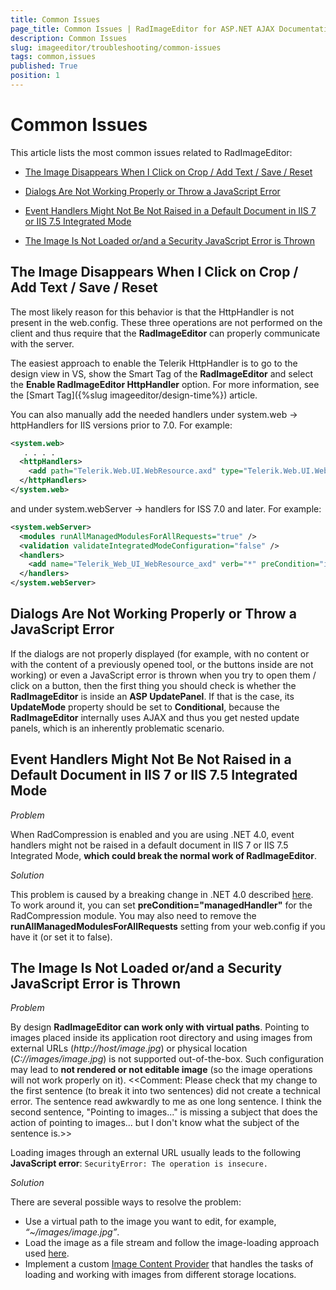 ```yaml
---
title: Common Issues
page_title: Common Issues | RadImageEditor for ASP.NET AJAX Documentation
description: Common Issues
slug: imageeditor/troubleshooting/common-issues
tags: common,issues
published: True
position: 1
---
```


# Common Issues

This article lists the most common issues related to RadImageEditor:

* [The Image Disappears When I Click on  Crop / Add Text / Save / Reset](#the-image-disappears-when-i-click-on--crop--add-text--save--reset)

* [Dialogs Are Not Working Properly or Throw a JavaScript Error](#dialogs-are-not-working-properly-or-throw-a-javascript-error)

* [Event Handlers Might Not Be Not Raised in a Default Document in IIS 7 or IIS 7.5 Integrated Mode](#event-handlers-might-not-be-not-raised-in-a-default-document-in-iis-7-or-iis-75-integrated-mode)

* [The Image Is Not Loaded or/and a Security JavaScript Error is Thrown](#the-given-image-is-not-loaded-orand-a-security-javascript-error-is-thrown)



## The Image Disappears When I Click on  Crop / Add Text / Save / Reset

The most likely reason for this behavior is that the HttpHandler is not present in the web.config. These three operations are not performed on the client and thus require that the **RadImageEditor** can properly communicate with the server.

The easiest approach to enable the Telerik HttpHandler is to go to the design view in VS, show the Smart Tag of the **RadImageEditor** and select the **Enable RadImageEditor HttpHandler** option. For more information, see the [Smart Tag]({%slug imageeditor/design-time%}) article.

You can also manually add the needed handlers under system.web -> httpHandlers for IIS versions prior to 7.0. For example:

````XML
<system.web>
   . . . . 
  <httpHandlers>
    <add path="Telerik.Web.UI.WebResource.axd" type="Telerik.Web.UI.WebResource" verb="*" validate="false" />
  </httpHandlers>
</system.web>
````



and under system.webServer -> handlers for ISS 7.0 and later. For example:

````XML
<system.webServer>
  <modules runAllManagedModulesForAllRequests="true" />
  <validation validateIntegratedModeConfiguration="false" />
  <handlers>
    <add name="Telerik_Web_UI_WebResource_axd" verb="*" preCondition="integratedMode" path="Telerik.Web.UI.WebResource.axd" type="Telerik.Web.UI.WebResource" />
  </handlers>
</system.webServer>
````



## Dialogs Are Not Working Properly or Throw a JavaScript Error

If the dialogs are not properly displayed (for example, with no content or with the content of a previously opened tool, or the buttons inside are not working) or even a JavaScript error is thrown when you try to open them / click on a button, then the first thing you should check is whether the **RadImageEditor** is inside an **ASP UpdatePanel**. If that is the case, its **UpdateMode** property should be set to **Conditional**, because the **RadImageEditor** internally uses AJAX and thus you get nested update panels, which is an inherently problematic scenario.

## Event Handlers Might Not Be Not Raised in a Default Document in IIS 7 or IIS 7.5 Integrated Mode


*Problem*

When RadCompression is enabled and you are using .NET 4.0, event handlers might not be raised in a default document in IIS 7 or IIS 7.5 Integrated Mode, **which could break the normal work of RadImageEditor**.

*Solution*

This problem is caused by a breaking change in .NET 4.0 described [here](http://www.asp.net/learn/whitepapers/aspnet4/breaking-changes#0.1**Toc256770154). To work around it, you can set **preCondition="managedHandler"** for the RadCompression module. You may also need to remove the **runAllManagedModulesForAllRequests** setting from your web.config if you have it (or set it to false).


## The Image Is Not Loaded or/and a Security JavaScript Error is Thrown


*Problem*

By design **RadImageEditor can work only with virtual paths**. Pointing to images placed inside its application root directory and using images from external URLs (*http://host/image.jpg*) or physical location (*C://images/image.jpg*) is not supported out-of-the-box. Such configuration may lead to **not rendered or not editable image** (so the image operations will not work properly on it). <<Comment: Please check that my change to the first sentence (to break it into two sentences) did not create a technical error. The sentence read awkwardly to me as one long sentence. I think the second sentence, "Pointing to images..." is missing a subject that does the action of pointing to images... but I don't know what the subject of the sentence is.>>

Loading images through an external URL usually leads to the following **JavaScript error**:
````SecurityError: The operation is insecure.````

*Solution*

There are several possible ways to resolve the problem:

* Use a virtual path to the image you want to edit, for example, *“~/images/image.jpg”*.
* Load the image as a file stream and follow the image-loading approach used [here](http://demos.telerik.com/aspnet-ajax/imageeditor/examples/customsaving/defaultcs.aspx).
* Implement a custom [Image Content Provider](http://docs.telerik.com/devtools/aspnet-ajax/controls/imageeditor/functionality/using-a-custom-image-provider) that handles the tasks of loading and working with images from different storage locations.
